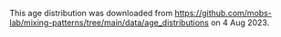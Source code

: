This age distribution was downloaded from https://github.com/mobs-lab/mixing-patterns/tree/main/data/age_distributions on 4 Aug 2023.
